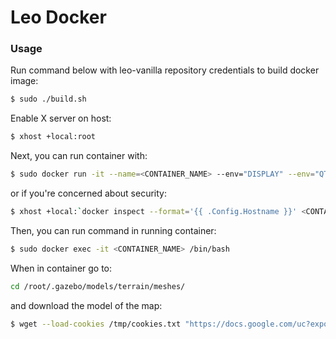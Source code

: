 # Leo Docker #


### Usage ###

Run command below with leo-vanilla repository credentials to build docker image:
```bash
$ sudo ./build.sh 
```
Enable X server on host:
```sh
$ xhost +local:root
```

Next, you can run container with:
```bash
$ sudo docker run -it --name=<CONTAINER_NAME> --env="DISPLAY" --env="QT_X11_NO_MITSHM=1" --volume="/tmp/.X11-unix:/tmp/.X11-unix:rw" marsyard_leo:latest
```

or if you're concerned about security:
```sh
$ xhost +local:`docker inspect --format='{{ .Config.Hostname }}' <CONTAINER_NAME>`
```

Then, you can run command in running container:
```sh
$ sudo docker exec -it <CONTAINER_NAME> /bin/bash
```

When in container go to:

```sh
cd /root/.gazebo/models/terrain/meshes/
```

and download the model of the map:
```sh
$ wget --load-cookies /tmp/cookies.txt "https://docs.google.com/uc?export=download&confirm=$(wget --quiet --save-cookies /tmp/cookies.txt --keep-session-cookies --no-check-certificate 'https://docs.google.com/uc?export=download&id=1BkFel0FbazgMBX4ESszcX8o3YBbMmQ6J' -O- | sed -rn 's/.*confirm=([0-9A-Za-z_]+).*/\1\n/p')&id=1BkFel0FbazgMBX4ESszcX8o3YBbMmQ6J" -O model4.obj && rm -rf /tmp/cookies.txt
```

